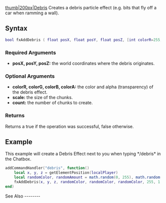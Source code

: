 [thumb|200px|Debris](/docs/image:fxdebris.png.md "wikilink") Creates a debris particle effect (e.g. bits that fly off a car when ramming a wall).

Syntax
------

``` lua
bool fxAddDebris ( float posX, float posY, float posZ, [int colorR=255, int colorG=0, int colorB=0, int colorA=255, float scale=1.0, int count=1] )
```

### Required Arguments

-   **posX, posY, posZ:** the world coordinates where the debris originates.

### Optional Arguments

-   **colorR, colorG, colorB, colorA:** the color and alpha (transparency) of the debris effect.
-   **scale:** the size of the chunks.
-   **count:** the number of chunks to create.

### Returns

Returns a true if the operation was successful, false otherwise.

Example
-------

<section name="Client" class="client" show="true">
This example will create a Debris Effect next to you when typing */debris* in the Chatbox.

``` lua
addCommandHandler("debris", function()
    local x, y, z = getElementPosition(localPlayer)
    local randomColor, randomAmount = math.random(0, 255), math.random(4, 8)
    fxAddDebris(x, y, z, randomColor, randomColor, randomColor, 255, 1.0, randomAmount)
end)
```

</section>
See Also
--------
